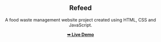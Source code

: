 <h2 align="center">Refeed</h2>
<div align="center">
<p>A food waste management website project created using HTML, CSS and JavaScript.</p>
<a href="https://mohdrahil101.github.io/FoodYard/" target="_blank"><strong>➥ Live Demo</strong></a>
</div> <br/><br/>
